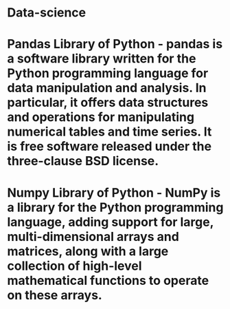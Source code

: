 # Data-science
# Pandas Library of Python - pandas is a software library written for the Python programming language for data manipulation and analysis. In particular, it offers data structures and operations for manipulating numerical tables and time series. It is free software released under the three-clause BSD license.
# Numpy Library of Python - NumPy is a library for the Python programming language, adding support for large, multi-dimensional arrays and matrices, along with a large collection of high-level mathematical functions to operate on these arrays.
